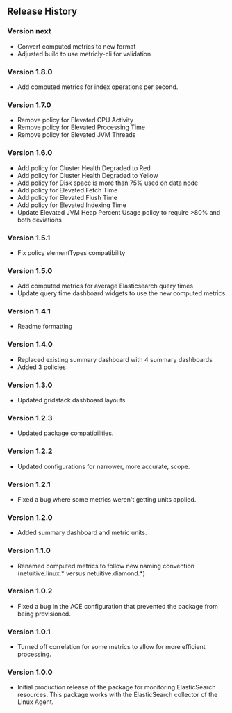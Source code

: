 ## Release History

### Version next

* Convert computed metrics to new format
* Adjusted build to use metricly-cli for validation

### Version 1.8.0

* Add computed metrics for index operations per second.

### Version 1.7.0

* Remove policy for Elevated CPU Activity
* Remove policy for Elevated Processing Time
* Remove policy for Elevated JVM Threads

### Version 1.6.0

* Add policy for Cluster Health Degraded to Red
* Add policy for Cluster Health Degraded to Yellow
* Add policy for Disk space is more than 75% used on data node
* Add policy for Elevated Fetch Time
* Add policy for Elevated Flush Time
* Add policy for Elevated Indexing Time
* Update Elevated JVM Heap Percent Usage policy to require >80% and both deviations

### Version 1.5.1

* Fix policy elementTypes compatibility

### Version 1.5.0

* Add computed metrics for average Elasticsearch query times
* Update query time dashboard widgets to use the new computed metrics

### Version 1.4.1

* Readme formatting

### Version 1.4.0

* Replaced existing summary dashboard with 4 summary dashboards
* Added 3 policies

### Version 1.3.0

* Updated gridstack dashboard layouts

### Version 1.2.3

* Updated package compatibilities.

### Version 1.2.2

* Updated configurations for narrower, more accurate, scope.

### Version 1.2.1

* Fixed a bug where some metrics weren't getting units applied.

### Version 1.2.0

* Added summary dashboard and metric units.

### Version 1.1.0

* Renamed computed metrics to follow new naming convention (netuitive.linux.* versus netuitive.diamond.*)

### Version 1.0.2

* Fixed a bug in the ACE configuration that prevented the package from being provisioned.

### Version 1.0.1

* Turned off correlation for some metrics to allow for more efficient processing.

### Version 1.0.0

* Initial production release of the package for monitoring ElasticSearch resources.  This package works with the ElasticSearch collector of the Linux Agent.
